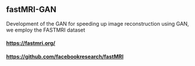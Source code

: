 ## fastMRI-GAN

Development of the GAN for speeding up image reconstruction using GAN, we employ the FASTMRI dataset 

#### https://fastmri.org/
#### https://github.com/facebookresearch/fastMRI
